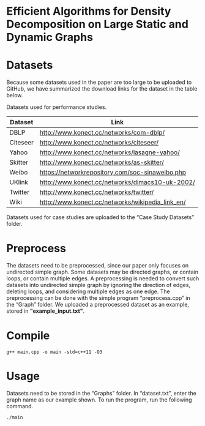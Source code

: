 # Efficient Algorithms for Density Decomposition on Large Static and Dynamic Graphs

# Datasets

Because some datasets used in the paper are too large to be uploaded to GitHub, we have summarized the download links for the dataset in the table below.

Datasets used for performance studies.

| Dataset | Link |
| --- | --- |
| DBLP | http://www.konect.cc/networks/com-dblp/ |
| Citeseer | http://www.konect.cc/networks/citeseer/ |
| Yahoo | http://www.konect.cc/networks/lasagne-yahoo/ |
| Skitter | http://www.konect.cc/networks/as-skitter/ |
| Weibo | https://networkrepository.com/soc-sinaweibo.php |
| UKlink | http://www.konect.cc/networks/dimacs10-uk-2002/ |
| Twitter | http://www.konect.cc/networks/twitter/ |
| Wiki | http://www.konect.cc/networks/wikipedia_link_en/ |

Datasets used for case studies are uploaded to the “Case Study Datasets” folder. 

# Preprocess

The datasets need to be preprocessed, since our paper only focuses on undirected simple graph. Some datasets may be directed graphs, or contain loops, or contain multiple edges. A preprocessing is needed to convert such datasets into undirected simple graph by ignoring the direction of edges, deleting loops, and considering multiple edges as one edge. The preprocessing can be done with the simple program “preprocess.cpp” in the “Graph” folder. We uploaded a preprocessed dataset as an example, stored in **"example_input.txt"**.

# Compile

```
g++ main.cpp -o main -std=c++11 -O3
```

# Usage

Datasets need to be stored in the “Graphs” folder. In “dataset.txt”, enter the graph name as our example shown. To run the program, run the following command. 

```
./main
```
